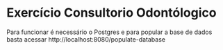 # Exercício Consultorio Odontólogico

Para funcionar é necessário o Postgres e para popular a base de dados basta acessar http://localhost:8080/populate-database
